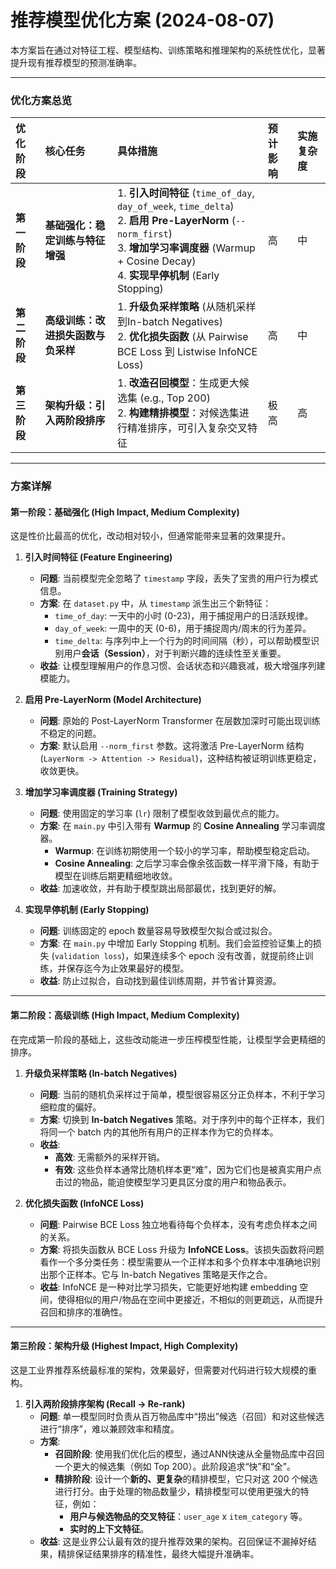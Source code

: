 # 推荐模型优化方案 (2024-08-07)

本方案旨在通过对特征工程、模型结构、训练策略和推理架构的系统性优化，显著提升现有推荐模型的预测准确率。

---

### 优化方案总览

| 优化阶段 | 核心任务 | 具体措施 | 预计影响 | 实施复杂度 |
| :--- | :--- | :--- | :--- | :--- |
| **第一阶段** | **基础强化：稳定训练与特征增强** | 1. **引入时间特征** (`time_of_day`, `day_of_week`, `time_delta`)<br>2. **启用 Pre-LayerNorm** (`--norm_first`)<br>3. **增加学习率调度器** (Warmup + Cosine Decay)<br>4. **实现早停机制** (Early Stopping) | 高 | 中 |
| **第二阶段** | **高级训练：改进损失函数与负采样** | 1. **升级负采样策略** (从随机采样到In-batch Negatives)<br>2. **优化损失函数** (从 Pairwise BCE Loss 到 Listwise InfoNCE Loss) | 高 | 中 |
| **第三阶段** | **架构升级：引入两阶段排序** | 1. **改造召回模型**：生成更大候选集 (e.g., Top 200)<br>2. **构建精排模型**：对候选集进行精准排序，可引入复杂交叉特征 | 极高 | 高 |

---

### 方案详解

#### 第一阶段：基础强化 (High Impact, Medium Complexity)

这是性价比最高的优化，改动相对较小，但通常能带来显著的效果提升。

1.  **引入时间特征 (Feature Engineering)**
    *   **问题**: 当前模型完全忽略了 `timestamp` 字段，丢失了宝贵的用户行为模式信息。
    *   **方案**: 在 `dataset.py` 中，从 `timestamp` 派生出三个新特征：
        *   `time_of_day`: 一天中的小时 (0-23)，用于捕捉用户的日活跃规律。
        *   `day_of_week`: 一周中的天 (0-6)，用于捕捉周内/周末的行为差异。
        *   `time_delta`: 与序列中上一个行为的时间间隔（秒），可以帮助模型识别用户**会话（Session）**，对于判断兴趣的连续性至关重要。
    *   **收益**: 让模型理解用户的作息习惯、会话状态和兴趣衰减，极大增强序列建模能力。

2.  **启用 Pre-LayerNorm (Model Architecture)**
    *   **问题**: 原始的 Post-LayerNorm Transformer 在层数加深时可能出现训练不稳定的问题。
    *   **方案**: 默认启用 `--norm_first` 参数。这将激活 Pre-LayerNorm 结构 (`LayerNorm -> Attention -> Residual`)，这种结构被证明训练更稳定，收敛更快。

3.  **增加学习率调度器 (Training Strategy)**
    *   **问题**: 使用固定的学习率 (`lr`) 限制了模型收敛到最优点的能力。
    *   **方案**: 在 `main.py` 中引入带有 **Warmup** 的 **Cosine Annealing** 学习率调度器。
        *   **Warmup**: 在训练初期使用一个较小的学习率，帮助模型稳定启动。
        *   **Cosine Annealing**: 之后学习率会像余弦函数一样平滑下降，有助于模型在训练后期更精细地收敛。
    *   **收益**: 加速收敛，并有助于模型跳出局部最优，找到更好的解。

4.  **实现早停机制 (Early Stopping)**
    *   **问题**: 训练固定的 epoch 数量容易导致模型欠拟合或过拟合。
    *   **方案**: 在 `main.py` 中增加 Early Stopping 机制。我们会监控验证集上的损失 (`validation loss`)，如果连续多个 epoch 没有改善，就提前终止训练，并保存迄今为止效果最好的模型。
    *   **收益**: 防止过拟合，自动找到最佳训练周期，并节省计算资源。

---

#### 第二阶段：高级训练 (High Impact, Medium Complexity)

在完成第一阶段的基础上，这些改动能进一步压榨模型性能，让模型学会更精细的排序。

1.  **升级负采样策略 (In-batch Negatives)**
    *   **问题**: 当前的随机负采样过于简单，模型很容易区分正负样本，不利于学习细粒度的偏好。
    *   **方案**: 切换到 **In-batch Negatives** 策略。对于序列中的每个正样本，我们将同一个 batch 内的其他所有用户的正样本作为它的负样本。
    *   **收益**:
        *   **高效**: 无需额外的采样开销。
        *   **有效**: 这些负样本通常比随机样本更“难”，因为它们也是被真实用户点击过的物品，能迫使模型学习更具区分度的用户和物品表示。

2.  **优化损失函数 (InfoNCE Loss)**
    *   **问题**: Pairwise BCE Loss 独立地看待每个负样本，没有考虑负样本之间的关系。
    *   **方案**: 将损失函数从 BCE Loss 升级为 **InfoNCE Loss**。该损失函数将问题看作一个多分类任务：模型需要从一个正样本和多个负样本中准确地识别出那个正样本。它与 In-batch Negatives 策略是天作之合。
    *   **收益**: InfoNCE 是一种对比学习损失，它能更好地构建 embedding 空间，使得相似的用户/物品在空间中更接近，不相似的则更疏远，从而提升召回和排序的准确性。

---

#### 第三阶段：架构升级 (Highest Impact, High Complexity)

这是工业界推荐系统最标准的架构，效果最好，但需要对代码进行较大规模的重构。

1.  **引入两阶段排序架构 (Recall -> Re-rank)**
    *   **问题**: 单一模型同时负责从百万物品库中“捞出”候选（召回）和对这些候选进行“排序”，难以兼顾效率和精度。
    *   **方案**:
        *   **召回阶段**: 使用我们优化后的模型，通过ANN快速从全量物品库中召回一个更大的候选集（例如 Top 200）。此阶段追求“快”和“全”。
        *   **精排阶段**: 设计一个**新的、更复杂**的精排模型，它只对这 200 个候选进行打分。由于处理的物品数量少，精排模型可以使用更强大的特征，例如：
            *   **用户与候选物品的交叉特征**：`user_age` x `item_category` 等。
            *   **实时的上下文特征**。
    *   **收益**: 这是业界公认最有效的提升推荐效果的架构。召回保证不漏掉好结果，精排保证结果排序的精准性，最终大幅提升准确率。
